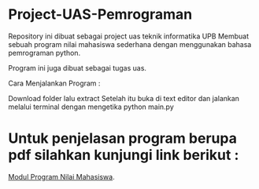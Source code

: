 # Project-UAS-Pemrograman
Repository ini dibuat sebagai project uas teknik informatika UPB
Membuat sebuah program nilai mahasiswa sederhana dengan menggunakan bahasa pemrograman python.

Program ini juga dibuat sebagai tugas uas.

Cara Menjalankan Program :

Download folder lalu extract
Setelah itu buka di text editor dan jalankan melalui terminal dengan mengetika python main.py

# Untuk penjelasan program berupa pdf silahkan kunjungi link berikut :
[Modul Program Nilai Mahasiswa](https://drive.google.com/file/d/1wcyoYvGLPW37bQ6Ea7KVC4ywaS5Kx8Vy/view?usp=share_link).
